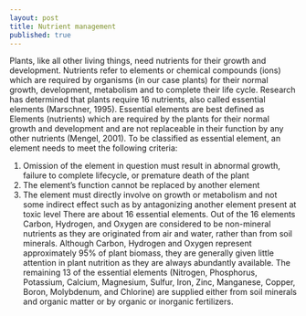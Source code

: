 ```yaml
---
layout: post
title: Nutrient management
published: true
---
```


Plants, like all other living things, need nutrients for their growth and development. Nutrients refer to elements or chemical compounds (ions) which are required by organisms (in our case plants) for their normal growth, development, metabolism and to complete their life cycle. Research has determined that plants require 16 nutrients, also called essential elements (Marschner, 1995). Essential elements are best defined as Elements (nutrients) which are required by the plants for their normal growth and development and are not replaceable in their function by any other nutrients (Mengel, 2001). To be classified as essential element, an element needs to meet the following criteria:
1.	Omission of the element in question must result in abnormal growth, failure to complete lifecycle, or premature death of the plant
2.	The element’s function cannot be replaced by another element
3.	The element must directly involve on growth or metabolism and not some indirect effect such as by antagonizing another element present at toxic level
There are about 16 essential elements. Out of the 16 elements Carbon, Hydrogen, and Oxygen are considered to be non-mineral nutrients as they are originated from air and water, rather than from soil minerals. Although Carbon, Hydrogen and Oxygen represent approximately 95% of plant biomass, they are generally given little attention in plant nutrition as they are always abundantly available. The remaining 13 of the essential elements (Nitrogen, Phosphorus, Potassium, Calcium, Magnesium, Sulfur, Iron, Zinc, Manganese, Copper, Boron, Molybdenum, and Chlorine) are supplied either from soil minerals and organic matter or by organic or inorganic fertilizers. 

